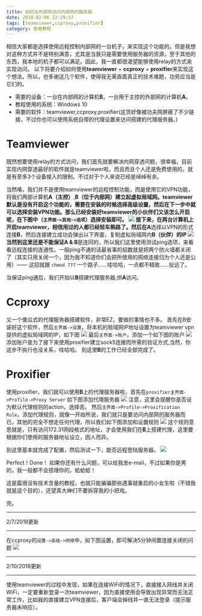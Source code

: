 ```yaml
---
title: 如何从外部网访问内部网的服务器
date: 2018-02-06 22:29:37
tags: [teamviewer,ccproxy,proxifier]
category: 使用教程
---
```

相信大家都是选择使用远程控制内部网的一台机子，来实现这个功能的。但是我想对这种方式并不是特别满意，尤其是当我只是需要使用服务器的资源，至于其他的东西，我本地的机子都可以满足。因此，我一直都很渴望能够使用relay的方式来实现访问。
以下将要介绍如何使用**teamviewer** + **ccproxy** + **proxifier**来实现这个想法，所以，也多谢这几个软件，使得我无需直面真正的技术难题，功劳应当是它们的。
<!-- more -->

+ 需要的设备：一台在内部网的计算机**B**，一台用于主控的外部网的计算机**A**。
+ 教程使用的系统：Windows 10
+ 需要的软件：teamviewer,ccproxy,proxifier(这货好像被功夫网屏蔽了不少链接，不过你也可以使用系统自带的代理设置来访问搭建的代理服务器。)

# Teamviewer

既然想要使用relay的方式访问，我们首先就要解决内网穿透问题，很幸福，目前实现内网穿透最好的软件就是teamviewer啦，而且而且个人还是免费使用的，就是有至多3个设备接入的限制。不过对于个人来说已经是绰绰有余。

当然咯，我们并不是使用teamviewer的远程控制功能，而是使用它的VPN功能，将我们两部计算机**A（主控）**,**B（位于内部网）**建立起虚拟局域网。teamviewer默认是没有开启这个功能的，需要在安装的时候选择高级设置，然后在下一步中就可以选择安装VPN功能。那么已经安装好teamviewer的小伙伴们又该怎么开启呢，在下图中（`主界面->其他->选项`）选择安装即可。
![](/img/teamviewer_vpn.png)
接下来，在两台计算机上开启teamviewer，相信用过的人都已经轻车熟路了。然后在**A**选择以VPN的形式连接**B**，然后连接建立成功会弹出以下界面，复制虚拟局域网内**B（伙伴）**的IP
![](/img/teamviewer_vpn_connected.png)
当然到这里还是不能保证**A & B**是连同的，所以我们这里使用测试ping选项，来看看远程连接的连通性。一般ping不通的话最省事的招数就是把两个防火墙都关闭了（其实只用关闭一个，因为我不知道你们会把所使用的网络连接归为个人还是公用）—— 这招就跟 `chmod 777` 一个路子……哇哈哈，一点都不精致……扯远了。

当保证ping通后，我们开始以**B**搭建代理服务器,供**A**访问。

# Ccproxy

又一个傻瓜式的代理服务器搭建软件，非常EZ，要做的事情也不多。
首先在B安装好这个软件，然后`主界面->设置`，将本机的局域网IP地址设置为teamviewer vpn提供的虚拟局域网的IP，如下图
![](/img/ccproxy_setting.png)
最后`主界面->账户`，添加一个如下图的账户
![](/img/ccproxy_account.png)
添加账户是为了接下来使用proxifier建立sock5连接而所需的验证方式,当然，你这步不执行也没关系，哇哈哈。
到这里**B**的工作已经全部完成了。

# Proxifier

使用proxifier，我们就可以使用**B**上的代理服务器啦，首先在`proxifier主界面->Profile->Proxy Server`
如下图添加代理服务器
![](/img/proxifier_proxy_server.png)
注意，这里会提醒你是否设为默认代理规则的action，选择否。
然后`主界面->Profile->Proxification Rule`，添加代理规则，就像一开始所说，我们就只是要访问内部网的服务器而已，其他的完全不想走任何代理，所以我们如下图添加和设置规则
![](/img/proxifier_proxy_rule.png)
这个规则意思就是，只有访问172.31网段格式的地址，才会使用我们在**B**上搭建代理，这里要根据你们使用的服务器地址设立，因人而异。

到这里基本就完成了配置，然后测试一下，能否远程登陆服务器。
![](/img/ssh_to_server.png)

Perfect！Done！
如果你还有什么问题，可以给我发e-mail，不过如果你是男的，我一般都不会搭理你的。蛤蛤蛤！

这是篇很没有技术含量的教程，也就只能骗骗那些遇事就重启的小女生啦（不错我就是这个目的），还望真大神们不要拆穿我的小把戏。

完。

---

2/7/2018更新

---

在ccproxy的`设置->高级->网络`中，如下图设置，即可解决5分钟闲置连接关闭的问题
![](/img/ccproxy_setting_advanced.png)

---

2/10/2018更新

---

使用teamviewer的过程中发现，如果在连接WiFi的情况下，直接接入网线并关闭WiFi，一定要重新登录一次teamviewer，因为直接使用会导致出现异常而无法正常工作，比如我的直接建立VPN连接后，客户端会掉线并一直无法登录（提示服务器未响应）。
